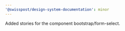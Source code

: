 ```yaml
---
'@swisspost/design-system-documentation': minor
---
```


Added stories for the component bootstrap/form-select.
